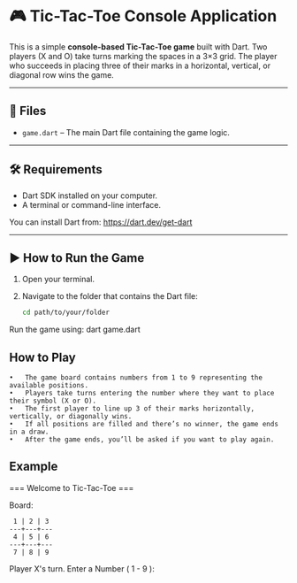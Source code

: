 
# 🎮 Tic-Tac-Toe Console Application

This is a simple **console-based Tic-Tac-Toe game** built with Dart. Two players (X and O) take turns marking the spaces in a 3×3 grid. The player who succeeds in placing three of their marks in a horizontal, vertical, or diagonal row wins the game.

---

## 📁 Files

- `game.dart` – The main Dart file containing the game logic.

---

## 🛠 Requirements

- Dart SDK installed on your computer.
- A terminal or command-line interface.

You can install Dart from: https://dart.dev/get-dart

---

## ▶️ How to Run the Game

1. Open your terminal.

2. Navigate to the folder that contains the Dart file:

   ```bash
   cd path/to/your/folder

  Run the game using:
   dart game.dart

  ## How to Play
	•	The game board contains numbers from 1 to 9 representing the available positions.
	•	Players take turns entering the number where they want to place their symbol (X or O).
	•	The first player to line up 3 of their marks horizontally, vertically, or diagonally wins.
	•	If all positions are filled and there’s no winner, the game ends in a draw.
	•	After the game ends, you’ll be asked if you want to play again.

## Example
 === Welcome to Tic-Tac-Toe ===

Board:

     1 | 2 | 3
    ---+---+---
     4 | 5 | 6
    ---+---+---
     7 | 8 | 9

Player X's turn.
Enter a Number ( 1 - 9 ):